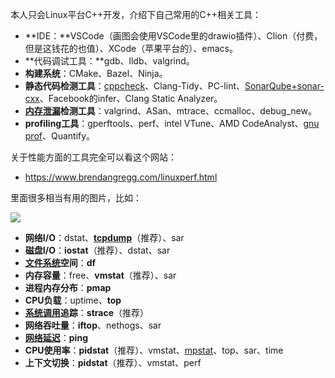 
本人只会Linux平台C++开发，介绍下自己常用的C++相关工具：

-   **IDE：**VSCode（画图会使用VSCode里的drawio插件）、Clion（付费，但是这钱花的也值）、XCode（苹果平台的）、emacs。
-   **代码调试工具：**gdb、lldb、valgrind。
-   **构建系统**：CMake、Bazel、Ninja。
-   **静态代码检测工具**：[cppcheck](https://www.zhihu.com/search?q=cppcheck&search_source=Entity&hybrid_search_source=Entity&hybrid_search_extra=%7B%22sourceType%22%3A%22answer%22%2C%22sourceId%22%3A1992218543%7D)、Clang-Tidy、PC-lint、[SonarQube+sonar-cxx](https://www.zhihu.com/search?q=SonarQube%2Bsonar-cxx&search_source=Entity&hybrid_search_source=Entity&hybrid_search_extra=%7B%22sourceType%22%3A%22answer%22%2C%22sourceId%22%3A1992218543%7D)、Facebook的infer、Clang Static Analyzer。
-   **[内存泄漏](https://www.zhihu.com/search?q=%E5%86%85%E5%AD%98%E6%B3%84%E6%BC%8F&search_source=Entity&hybrid_search_source=Entity&hybrid_search_extra=%7B%22sourceType%22%3A%22answer%22%2C%22sourceId%22%3A1992218543%7D)检测工具**：valgrind、ASan、mtrace、ccmalloc、debug_new。
-   **profiling工具**：gperftools、perf、intel VTune、AMD CodeAnalyst、[gnu prof](https://www.zhihu.com/search?q=gnu%20prof&search_source=Entity&hybrid_search_source=Entity&hybrid_search_extra=%7B%22sourceType%22%3A%22answer%22%2C%22sourceId%22%3A1992218543%7D)、Quantify。

关于性能方面的工具完全可以看这个网站：

* https://www.brendangregg.com/linuxperf.html

里面很多相当有用的图片，比如：

![](https://cdn.jsdelivr.net/gh/RivTian/Blogimg/img/20230509074139.png)

-   **网络I/O**：dstat、**[tcpdump](https://www.zhihu.com/search?q=tcpdump&search_source=Entity&hybrid_search_source=Entity&hybrid_search_extra=%7B%22sourceType%22%3A%22answer%22%2C%22sourceId%22%3A1992218543%7D)**（推荐）、sar
-   **磁盘I/O**：**iostat**（推荐）、dstat、sar
-   **[文件系统](https://www.zhihu.com/search?q=%E6%96%87%E4%BB%B6%E7%B3%BB%E7%BB%9F&search_source=Entity&hybrid_search_source=Entity&hybrid_search_extra=%7B%22sourceType%22%3A%22answer%22%2C%22sourceId%22%3A1992218543%7D)空间**：**df**
-   **内存容量**：free、**vmstat**（推荐）、sar
-   **进程内存分布**：**pmap**
-   **CPU负载**：uptime、**top**
-   **[系统调用](https://www.zhihu.com/search?q=%E7%B3%BB%E7%BB%9F%E8%B0%83%E7%94%A8&search_source=Entity&hybrid_search_source=Entity&hybrid_search_extra=%7B%22sourceType%22%3A%22answer%22%2C%22sourceId%22%3A1992218543%7D)追踪**：**strace**（推荐）
-   **网络吞吐量**：**iftop**、nethogs、sar
-   **[网络延迟](https://www.zhihu.com/search?q=%E7%BD%91%E7%BB%9C%E5%BB%B6%E8%BF%9F&search_source=Entity&hybrid_search_source=Entity&hybrid_search_extra=%7B%22sourceType%22%3A%22answer%22%2C%22sourceId%22%3A1992218543%7D)**：**ping**
-   **CPU使用率**：**pidstat**（推荐）、vmstat、[mpstat](https://www.zhihu.com/search?q=mpstat&search_source=Entity&hybrid_search_source=Entity&hybrid_search_extra=%7B%22sourceType%22%3A%22answer%22%2C%22sourceId%22%3A1992218543%7D)、top、sar、time
-   **上下文切换**：**pidstat**（推荐）、vmstat、perf


